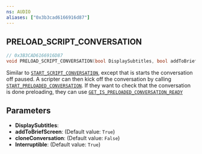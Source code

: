 ```yaml
---
ns: AUDIO
aliases: ["0x3b3cad6166916d87"]
---
```

## PRELOAD_SCRIPT_CONVERSATION

```c
// 0x3B3CAD6166916D87
void PRELOAD_SCRIPT_CONVERSATION(bool DisplaySubtitles, bool addToBriefScreen, bool cloneConversation, bool Interruptible);
```

Similar to [`START_SCRIPT_CONVERSATION`](#_0x6B17C62C9635D2DC), except that is starts the conversation off paused. A scripter can then kick off the conversation by calling [`START_PRELOADED_CONVERSATION`](#_0x23641AFE870AF385). If they want to check that the conversation is done preloading, they can use [`GET_IS_PRELOADED_CONVERSATION_READY`](#_0xE73364DB90778FFA)


## Parameters
* **DisplaySubtitles**: 
* **addToBriefScreen**: (Default value: `True`)
* **cloneConversation**: (Default value: `False`)
* **Interruptible**: (Default value: `True`)
